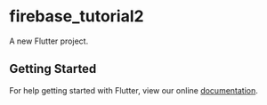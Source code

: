# firebase_tutorial2

A new Flutter project.

## Getting Started

For help getting started with Flutter, view our online
[documentation](https://flutter.io/).
